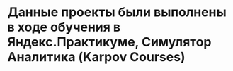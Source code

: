 # Данные проекты были выполнены в ходе обучения в Яндекс.Практикуме, Симулятор Аналитика (Karpov Courses)
